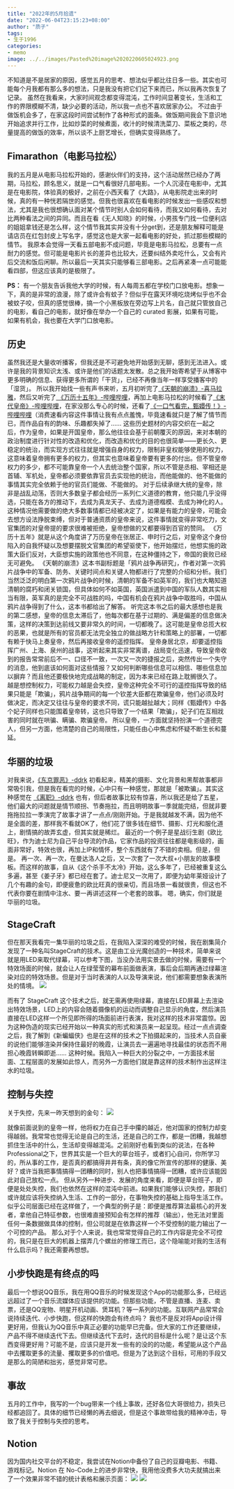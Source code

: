 ```yaml
---
title: "2022年的5月拾遗"
date: "2022-06-04T23:15:23+08:00"
author: "质子"
tags:
- 生于1996
categories:
- memo
image: ../../images/Pasted%20image%2020220605024923.png
---
```


不知道是不是居家的原因，感觉五月的思考、想法似乎都比往日多一些。其实也可能每个月我都有那么多的想法，只是我没有把它们记下来而已，所以我再次恢复了记录。
虽然在我看来，大家时间观念都变得混沌，工作时间显著变长，生活和工作的界限模糊不清，缺少必要的活动，所以我一点也不喜欢居家办公。
不过由于做饭机会多了，在家这段时间尝试制作了各种形式的面条。做饭期间我会下意识地开始追求并行工作，比如炒菜的时候煮面，收汁的时候清洗菜刀、菜板之类的，尽量提高的做饭的效率，所以谈不上厨艺增长，但确实变得熟练了。

## Fimarathon（电影马拉松）
我的五月是从电影马拉松开始的，感谢伙伴们的支持，这个活动居然已经办了两期，马拉松，顾名思义，就是一口气看很好几部电影。一个人沉浸在电影中，尤其是在电影院，体验真的极好，之前在小西天看了《大路》，从电影院走出来的时候，真的有一种恍若隔世的感觉。但我也很喜欢在看电影的时候发出一些感叹和想法，尤其是我也很想确认面对某个情节时别人会如何看待，而我又如何看待，去对比两种看法之间的异同。而且在看《无人知晓》的时候，小男孩专门找一位便利店的姐姐拿钱还是怎么样，这个情节我其实并没有十分get到，还是朋友解释可能是请店员在红包封皮上写名字，感觉这也是大家一起看电影的好处，抓过那些模糊的情节。
我原本会觉得一天看五部电影不成问题，毕竟是电影马拉松，总要有一点耐力的感觉。但可能是电影片长的差异也比较大，还要纠结外卖吃什么，又会有片后交流和饭后闲聊。所以最后一天其实只能够看三部电影。之后再紧凑一点可能能看四部，但这应该真的是极限了。

**PS：** 有一个朋友告诉我他大学的时候，有人每周五都在学校门口放电影。想象一下，真的是非常的浪漫，除了或许会有蚊子？但似乎在露天环境吃烧烤似乎也不会被蚊子咬，但真的感觉很棒，搞一个小黑板放在旁边写上片名，自己就只管放自己的电影，看自己的电影，就好像在举办一个自己的 curated 影展，如果有可能，如果有机会，我也要在大学门口放电影。

## 历史
虽然我还是大量收听播客，但我还是不可避免地开始感到无聊，感到无法进入。或许是我的背景知识太浅、或许是他们的话题太发散。总之我开始寄希望于从博客中更多明确的信息、获得更多所谓的「干货」，已经不再像当年一样享受播客中的「湿货」。
所以我开始找一些有声书来听，五月初听完了[《天朝的崩溃》-喜马拉雅](https://www.ximalaya.com/youshengshu/24537846/)，然后又听完了[ 《万历十五年》-哔哩哔哩](https://www.bilibili.com/video/BV1KL411E7pv)，再加上电影马拉松的时候看了[《末代皇帝》-哔哩哔哩](https://www.bilibili.com/bangumi/play/ep334037)，在家没那么专心的时候，还看了[《一口气看完，甄嬛传！》-哔哩哔哩](https://www.bilibili.com/video/BV1wL411K7iq)（消费速看内容这件事情让我有点点羞愧，毕竟速看就只是了解了情节而已，而作品自有的韵味、乐趣都失掉了……
这些历史题材的内容交织在一起之后，作为皇帝，如果是开国皇帝，那么他往往会基于前朝覆灭的原因，来对本朝的政治制度进行针对性的改造和优化，而改造和优化的目的也很简单——更长久、更稳定的统治，而实现方式往往就是增强自身的权力，限制非皇权能够使用的权力，这意味着皇帝拥有更多的权力，但其实也意味着皇帝要有更多的付出。但不管皇帝权力的多少，都不可能靠皇帝一个人去统治整个国家，所以不管是丞相、宰相还是首辅、军机处，皇帝都必须要依靠官员去实现他的统治，而他能做的、他不能做的事情其实完全依赖于他的官员们能做、不能做的。
对于后续承继大统的皇帝，除非是战乱动荡，否则大多数皇子都会经历一系列仁义道德的教育，他只能几乎没得选，只能在各方的推动下，去成为真龙天子、去成为道德楷模、去成为神化的人。这种情况他需要做的绝大多数事情都已经被决定了，如果是有能力的皇帝，可能会去想方设法挣脱束缚，但对于普通资质的皇帝来说，这件事情就变得非常吃力，文官集团的对皇帝提的要求很难被拒绝，皇帝想做的又都要得到百官的赞同。
《万历十五年》就是从这个角度讲了万历皇帝在张居正、申时行之后，对皇帝这个身份陷入的自我怀疑以及想要摆脱文官集团的希望驱使下，他开始摆烂，他想实施的政策大臣们反对，大臣想实施的政策他也不同意，在这种僵持之下，帝国的衰败已经无可避免。
《天朝的崩溃》这本书副标题是「鸦片战争再研究」，作者对第一次鸦片战争中的军备、防务、关键时间点和关键人物都进行了完整的介绍和分析。我们当然泛泛的明白第一次鸦片战争的时候，清朝的军备不如英军的，我们也大略知道清朝的腐朽和闭关锁国，但具体如何不如英国，英国派遣到中国的军队人数其实相当有限，英军真的是完全不可战胜的吗，中国有机会在鸦片战争中取胜吗，中国从鸦片战争得到了什么，这本书都给出了解答。
听完这本书之后的最大感想也是我的第二感想，皇帝的信息太滞后了，他每次都在基于过期的、满是偏差的信息做决策，这样的决策到达前线又要非常久的时间，一切都晚了。这可能是皇帝总揽大权的恶果，也就是所有的官员都无法完全独立的做战略方针和策略上的部署，一切都有赖于快马上奏皇帝，然后再接收皇帝的遥控指挥。
皇帝身居北京，却要遥控指挥广州、上海、泉州的战事，这听起来其实非常离谱，战局变化迅速，导致皇帝收到的报告常常前后不一、口径不一致，一次又一次的捷报之后，突然传出一个失守的消息，他到底该如何面对这些情报？又如何判断哪些信息可以相信、哪些信息加以摒弃？而且他还要极快地完成战略的制定，因为本来已经在路上耽搁很久了。
越是想控制权力，可能权力越是会失控，皇帝这种完全不可行的遥控指挥导致的结果只能是「欺骗」，鸦片战争期间的每一个钦差大臣都在欺骗皇帝，他们必须及时做决定，而决定又往往与皇帝的要求不同，谎只能越扯越大；同样《甄嬛传》中各个妃子同样也只能围着皇帝转，这也只导致了一个结果「欺骗」，妃子们在互相戕害的同时就在哄骗、瞒骗、欺骗皇帝。
所以皇帝，一方面就坚持扮演一个道德完人，但另一方面，他清楚的自己的局限性，只能任由心中焦虑和怀疑不断生长和蔓延。

## 华丽的垃圾
对我来说，[《东京罪恶》-ddrk](https://ddrk.me/tokyo-vice/) 初看起来，精美的摄影、文化背景和黑帮故事都非常吸引我，但是我在看完的时候，心中只有一种感觉，那就是「被欺骗」。其实这种感觉在 [《离职》-ddrk](https://ddrk.me/severance/) 也有，但后者故事比较有惊喜，所以我还是给了五星，他们最大的问题就是情节顺拐、节奏拖拉，而且明明故事一季就能完结，但就非要拖拖拉拉一季演完了故事才讲了一点点/刚刚开始。于是我就越发不满，因为他不是全面的差，那样我不看就OK了，他们花了很多钱在细节、摄影、灯光和服化道上，剧情搞的故弄玄虚，但其实就是稀烂。
最近的一个例子是星战衍生剧《欧比旺》，作为迪士尼为自己平台导流的作品，它家作品的投资往往都是电影级的，画面非常好，特效也很，再加上IP和情怀，整个东西就有了不错的卖相。但是，但是。
再一次、再一次，在曼达洛人之后，又一次套了一次大叔+小朋友的故事模板。而这样的故事，自从《这个杀手不太冷》开始，这么多年了，已经被重复这么多遍，甚至《姜子牙》都已经在套了。迪士尼又一次用了，即便为幼年莱娅设计了几个有趣的金句，即便疲惫的欧比旺真的很亲切，而且场景一看就很贵，但这也不代表你要在剧情中注水、要一再讲述这样一个老套的故事。
嗯，确实，你们就是华丽的垃圾。

## StageCraft
但在那天我看完一集华丽的垃圾之后，在我陷入深深的难受的时候，我在剧集简介发现了一种名叫StageCraft的技术。这是由工业光魔创造的一种技术，简单来说就是用LED来取代绿幕，可以参考下图，当没办法用实景去做的时候，需要有一个特效场面的时候，就会让人在绿莹莹的幕布前面做表演，事后会后期再通过绿幕渲染对应的特效场景。但是对于当时表演的人以及导演来说，他们都需要想象表演所处的情境。
![](../../images/Pasted%20image%2020220605024923.png)

而有了 StageCraft 这个技术之后，就无需再使用绿幕，直接在LED屏幕上去渲染出特效场景，LED上的内容会随着摄像机的运动而调整自己显示的角度，然后演员直接在LED这样一个所见即所得的场面前进行表演，我对这样的技术非常震惊。因为这种伪造的现实已经开始以一种真实的形式和演员来一起呈现。经过一点点调查之后，我了解到《新蝙蝠侠》也是在这样的技术之下拍摄起来的，当技术人员自豪的说他们能够渲染并保持住最好的晚霞，让演员去一遍遍地寻找最佳的状态而不用担心晚霞转瞬即逝……
这种时候。我陷入一种巨大的分裂之中，一方面技术层面、工程层面的发展如此惊人，而另外一方面他们就是靠这样的技术制作出这样注水的垃圾。

## 控制与失控
关于失控，先来一昨天想到的金句：
![](../../images/IMG_1562.png)

就像前面说到的皇帝一样，他将权力在自己手中攥的越近，他对国家的控制力却变得越弱。我常常也觉得无论是自己的生活，还是自己的工作，都是一团糟，我越想抓住生活中的什么，生活却变得越混沌。之前刚好也看到类似的说法，在各种Professional之下，世界其实是一个巨大的草台班子，或者扪心自问，你所学习的，所从事的工作，是否真的都搞得井井有条，真的像它所宣传的那样的健康、美好？或许当我把事情搞得一团糟的同时，别人也把事情搞得一团糟，或许应该能因此对自己放松一点。
但从另外一种进步、发展的角度来看，即便是草台班子，即便是处处失控，我们也依然在这样的混沌中前进。如果我们能够认识失控，那我们或许就应该将失控纳入生活、工作的一部分，在事物失控的基础上指导生活工作。
似乎公司层面已经在这样做了，一个典型的例子是：即便是推荐算法最核心的开发者，拿他自己特征参数，也很难直接预知会有怎样的推荐（输出），他无法对里面任何一条数据做具体的控制，但公司就是在依靠这样一个不受控制的能力输出了一个可控的产品。
那么对于个人来说，我也常常觉得自己的工作内容是完全不可控的，我只是在巨大的机器上摆弄几个螺丝的修理工而已，这个隐喻能对我的生活有什么启示吗？我还需要再想想。

## 小步快跑是有终点的吗
最后一个想说QQ音乐，我在用QQ音乐的时候发现这个App的功能那么多，已经远远超过了一个音乐流媒体应该提供的功能。但那些功能，不管是直播、连麦、卖票，还是QQ宠物、明星开机动画、煲耳机？等一系列的功能。互联网产品常常会说持续迭代、小步快跑，但这样的快跑会有终点吗？
我也不是反对将App设计得更好用，但我认为QQ音乐中真正必要的功能早已完备。但大家的工作还要继续，产品不得不继续迭代下去。但继续迭代下去时，迭代的目标是什么呢？是让这个东西变得更好用？可能不是，应该只是开发一些有的没的的功能，希望能从这个产品中去攫取更多的流量、攫取更多的价值吧。但是为了达到这个目标，可用的手段又是那么的简陋和拙劣，感觉非常可悲。

## 事故
五月的工作中，我写的一个bug带来一个线上事故，还好各位大哥很给力，损失已经都追回了。具体的细节已经懒的再去细说，但是这个事故带给我的精神冲击，导致了我关于控制与失控的思考。

## Notion
因为国内社交平台的不稳定，我尝试在Notion中备份了自己的豆瓣电影、书籍、游戏标记。Notion 在 No-Code上的进步非常快，我用他没费多大功夫就搞出来了一个效果非常不错的统计表格和展示页面：
![](../../images/IMG_1564.png)
![](../../images/IMG_1550.png)